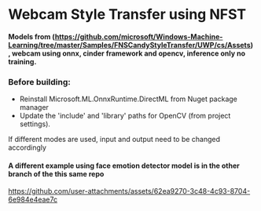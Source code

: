 # Webcam Style Transfer using NFST

#### Models from (https://github.com/microsoft/Windows-Machine-Learning/tree/master/Samples/FNSCandyStyleTransfer/UWP/cs/Assets) , webcam using onnx, cinder framework and opencv, inference only no training.

### Before building:
- Reinstall Microsoft.ML.OnnxRuntime.DirectML from Nuget package manager
- Update the 'include' and 'library' paths for OpenCV (from project settings).

If different modes are used, input and output need to be changed accordingly

#### A different example using face emotion detector model is in the other branch of the this same repo 



https://github.com/user-attachments/assets/62ea9270-3c48-4c93-8704-6e984e4eae7c

